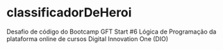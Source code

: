 # classificadorDeHeroi
Desafio de código do Bootcamp GFT Start #6 Lógica de Programação da plataforma online de cursos Digital Innovation One (DIO)
